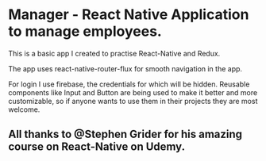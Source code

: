 # Manager - React Native Application to manage employees.


This is a basic app I created to practise React-Native and Redux.


The app uses react-native-router-flux for smooth navigation in the app. 

For login I use firebase, the credentials for which will be hidden. Reusable components like Input and Button are 
being used to make it better and more customizable, so if anyone wants to use them in their projects they are 
most welcome.


## All thanks to @Stephen Grider for his amazing course on React-Native on Udemy.
